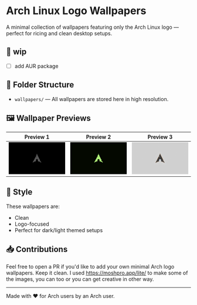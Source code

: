 # Arch Linux Logo Wallpapers

A minimal collection of wallpapers featuring only the Arch Linux logo — perfect for ricing and clean desktop setups.
## 🚧 wip
- [ ] add AUR package

## 📁 Folder Structure

- `wallpapers/` — All wallpapers are stored here in high resolution.

## 🖼️ Wallpaper Previews

| Preview 1 | Preview 2 | Preview 3 |
|----------|----------|----------|
| ![](wallpapers/arch_zebra.png) | ![](wallpapers/arch_poison.png) | ![](wallpapers/arch_white_vintage.png) |

## 🧊 Style

These wallpapers are:
- Clean
- Logo-focused
- Perfect for dark/light themed setups

## 📥 Contributions

Feel free to open a PR if you'd like to add your own minimal Arch logo wallpapers. Keep it clean.
I used https://moshpro.app/lite/ to make some of the images, you can too or you can get creative in other way.

---

Made with ❤️ for Arch users by an Arch user.

